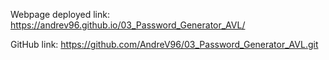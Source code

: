 Webpage deployed link: https://andrev96.github.io/03_Password_Generator_AVL/

GitHub link: https://github.com/AndreV96/03_Password_Generator_AVL.git